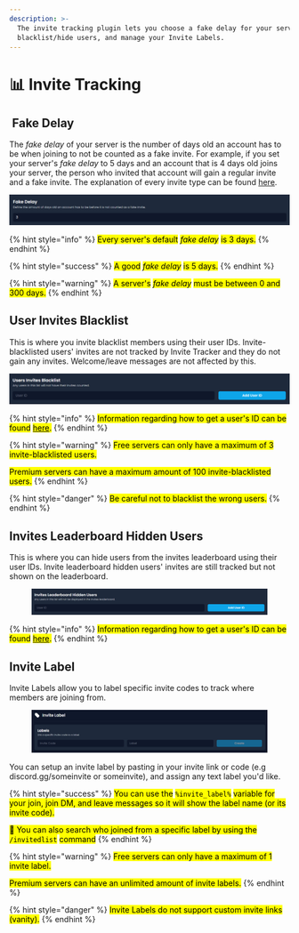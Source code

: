```yaml
---
description: >-
  The invite tracking plugin lets you choose a fake delay for your server,
  blacklist/hide users, and manage your Invite Labels.
---
```


# 📊 Invite Tracking

## <img src="../../.gitbook/assets/premium.png" alt="" data-size="line"> Fake Delay

The _fake delay_ of your server is the number of days old an account has to be when joining to not be counted as a fake invite. For example, if you set your server's _fake delay_ to 5 days and an account that is 4 days old joins your server, the person who invited that account will gain a regular invite and a fake invite. The explanation of every invite type can be found [here](join-join-dm-and-leave-messages/types.md#invite-types).

![](../../.gitbook/assets/it_fakdelay.png)

{% hint style="info" %}
<mark style="color:$info;">Every server's default</mark> <mark style="color:$info;"></mark>_<mark style="color:$info;">fake delay</mark>_ <mark style="color:$info;"></mark><mark style="color:$info;">is 3 days.</mark>
{% endhint %}

{% hint style="success" %}
<mark style="color:$success;">A good</mark> <mark style="color:$success;"></mark>_<mark style="color:$success;">fake delay</mark>_ <mark style="color:$success;"></mark><mark style="color:$success;">is 5 days.</mark>
{% endhint %}

{% hint style="warning" %}
<mark style="color:$warning;">A server's</mark> <mark style="color:$warning;"></mark>_<mark style="color:$warning;">fake delay</mark>_ <mark style="color:$warning;"></mark><mark style="color:$warning;">must be between 0 and 300 days.</mark>
{% endhint %}

## User Invites Blacklist

This is where you invite blacklist members using their user IDs. Invite-blacklisted users' invites are not tracked by Invite Tracker and they do not gain any invites. Welcome/leave messages are not affected by this.

![](../../.gitbook/assets/it_uib.png)

{% hint style="info" %}
<mark style="color:$info;">Information regarding how to get a user's ID can be found</mark> [<mark style="color:$info;">here</mark>](../../information.md#copying-a-user-id)<mark style="color:$info;">.</mark>
{% endhint %}

{% hint style="warning" %}
<mark style="color:$warning;">Free servers can only have a maximum of 3 invite-blacklisted users.</mark>

<mark style="color:$warning;">Premium servers can have a maximum amount of 100 invite-blacklisted users.</mark>
{% endhint %}

{% hint style="danger" %}
<mark style="color:$danger;">Be careful not to blacklist the wrong users.</mark>
{% endhint %}

## Invites Leaderboard Hidden Users

This is where you can hide users from the invites leaderboard using their user IDs. Invite leaderboard hidden users' invites are still tracked but not shown on the leaderboard.

<figure><img src="../../.gitbook/assets/it_ilhu.png" alt=""><figcaption></figcaption></figure>

{% hint style="info" %}
<mark style="color:$info;">Information regarding how to get a user's ID can be found</mark> [<mark style="color:$info;">here</mark>](../../information.md#copying-a-user-id)<mark style="color:$info;">.</mark>
{% endhint %}

## Invite Label

Invite Labels allow you to label specific invite codes to track where members are joining from.

<figure><img src="../../.gitbook/assets/it_invitelabel.png" alt=""><figcaption></figcaption></figure>

You can setup an invite label by pasting in your invite link or code (e.g discord.gg/someinvite or someinvite), and assign any text label you'd like.

{% hint style="success" %}
<mark style="color:$success;">You can use the</mark> <mark style="color:$success;"></mark><mark style="color:$success;">`%invite_label%`</mark> <mark style="color:$success;"></mark><mark style="color:$success;">variable for your join, join DM, and leave messages so it will show the label name (or its invite code).</mark>&#x20;

<mark style="color:$success;">🌟 You can also search who joined from a specific label by using the</mark> <mark style="color:$success;"></mark><mark style="color:$success;">`/invitedlist`</mark> <mark style="color:$success;"></mark><mark style="color:$success;">command</mark>
{% endhint %}

{% hint style="warning" %}
<mark style="color:$warning;">Free servers can only have a maximum of 1 invite label.</mark>

<mark style="color:$warning;">Premium servers can have an unlimited amount of invite labels.</mark>
{% endhint %}

{% hint style="danger" %}
<mark style="color:$danger;">Invite Labels do not support custom invite links (vanity).</mark>
{% endhint %}
